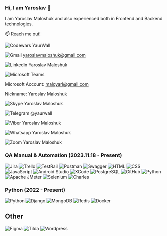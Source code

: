### Hi, I am Yaroslav 👋
I am Yaroslav Maloshuk and also experienced both in Frontend and Backend technologies. 

📫 Reach me out!

![Codewars](https://img.shields.io/badge/Codewars-B1361E?style=for-the-badge&labelColor=black&color=B1361E) YaurWall

![Gmail](https://img.shields.io/badge/Gmail-EA4335?style=for-the-badge&labelColor=black&color=EA4335) yaroslavmaloshuk@gmail.com

![Linkedin](https://img.shields.io/badge/Linkedin-0A66C2?style=for-the-badge&labelColor=black&color=0A66C2) Yaroslav Maloshuk

![Microsoft Teams](https://img.shields.io/badge/Teams-6264A7?style=for-the-badge&labelColor=black&color=6264A7) 

Microsoft Account: maloyarl@gmail.com

Nickname: Yaroslav Maloshuk

![Skype](https://img.shields.io/badge/Skype-00AFF0?style=for-the-badge&labelColor=black&color=00AFF0) Yaroslav Maloshuk

![Telegram](https://img.shields.io/badge/Telegram-26A5E4?style=for-the-badge&labelColor=black&color=26A5E4) @yaurwall

![Viber](https://img.shields.io/badge/Viber-7360F2?style=for-the-badge&labelColor=black&color=7360F2) Yaroslav Maloshuk

![Whatsapp](https://img.shields.io/badge/WhatsApp-25D366?style=for-the-badge&labelColor=black&color=25D366) Yaroslav Maloshuk

![Zoom](https://img.shields.io/badge/Zoom-0B5CFF?style=for-the-badge&labelColor=black&color=0B5CFF) Yaroslav Maloshuk

### QA Manual & Automation (2023.11.18 - Present)

![Jira](https://img.shields.io/badge/Jira-0052CC?style=for-the-badge&labelColor=black&color=0052CC)
![Trello](https://shields.io/badge/Trello-blue?style=for-the-badge&labelColor=black&color=blue)
![TestRail](https://img.shields.io/badge/TestRail-blue?style=for-the-badge&labelColor=black&color=blue)
![Postman](https://img.shields.io/badge/Postman-FF6C37?style=for-the-badge&labelColor=black&color=FF6C37)
![Swagger](https://img.shields.io/badge/Swagger-85EA2D?style=for-the-badge&labelColor=black&color=85EA2D)
![HTML](https://img.shields.io/badge/HTML-orange?style=for-the-badge&labelColor=black&color=%23E34F26)
![CSS](https://img.shields.io/badge/CSS-blue?style=for-the-badge&labelColor=black&color=%231572B6)
![JavaScript](https://img.shields.io/badge/JavaScript-F7DF1E?style=for-the-badge&labelColor=black&color=F7DF1E)
![Android Studio](https://img.shields.io/badge/android%20studio-346ac1?style=for-the-badge&labelColor=black&color=346ac1)
![XCode](https://img.shields.io/badge/XCode-007ACC?style=for-the-badge&logo=Xcode&labelColor=black&color=007ACC)
![PostgreSQL](https://img.shields.io/badge/PostgreSQL-3670A0?style=for-the-badge&labelColor=black&color=3670A0)
![GitHub](https://img.shields.io/badge/GitHub-100000?style=for-the-badge&labelColor=black&color=100000)
![Python](https://img.shields.io/badge/python-3670A0?style=for-the-badge&labelColor=black&color=3670A0)
![Apache JMeter](https://img.shields.io/badge/Apache%20JMeter-D22128?style=for-the-badge&labelColor=black&color=D22128)
![Selenium](https://img.shields.io/badge/Selenium-43B02A?style=for-the-badge&labelColor=black&color=43B02A)
![Charles](https://img.shields.io/badge/Charles-F3F5F5?style=for-the-badge&labelColor=black&color=F3F5F5)

### Python (2022 - Present) 
![Python](https://img.shields.io/badge/python-3670A0?style=for-the-badge&labelColor=black&color=3670A0)
![Django](https://img.shields.io/badge/Django-092E20?style=for-the-badge&labelColor=black&color=092E20)
![MongoDB](https://img.shields.io/badge/MongoDB-4DB33D?&style=for-the-badge&labelColor=black&color=4DB33D)
![Redis](https://img.shields.io/badge/Redis-DC382D?&style=for-the-badge&labelColor=black&color=DC382D)
![Docker](https://img.shields.io/badge/Docker-2496ED?style=for-the-badge&labelColor=black&color=2496ED)

## Other
![Figma](https://img.shields.io/badge/-Figma-F24E1E?style=for-the-badge&labelColor=black&color=F24E1E)
![Tilda](https://img.shields.io/badge/-Tilda-FFA282?style=for-the-badge&labelColor=black&color=FFA282)
![Wordpress](https://img.shields.io/badge/-WordPress-21759B?style=for-the-badge&labelColor=black&color=21759B)
